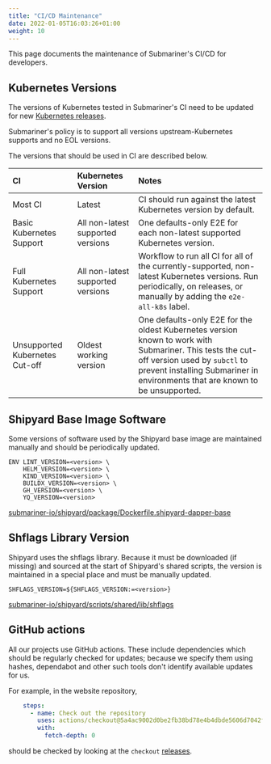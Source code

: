 ```yaml
---
title: "CI/CD Maintenance"
date: 2022-01-05T16:03:26+01:00
weight: 10
---
```


This page documents the maintenance of Submariner's CI/CD for developers.

## Kubernetes Versions

The versions of Kubernetes tested in Submariner's CI need to be updated for new [Kubernetes releases](https://kubernetes.io/releases/).

Submariner's policy is to support all versions upstream-Kubernetes supports and no EOL versions.

The versions that should be used in CI are described below.

<!-- markdownlint-disable line-length -->
CI | Kubernetes Version | Notes
:--- | :---- | :----
Most CI | Latest | CI should run against the latest Kubernetes version by default.
Basic Kubernetes Support | All non-latest supported versions | One defaults-only E2E for each non-latest supported Kubernetes version.
Full Kubernetes Support | All non-latest supported versions | Workflow to run all CI for all of the currently-supported, non-latest Kubernetes versions. Run periodically, on releases, or manually by adding the `e2e-all-k8s` label.
Unsupported Kubernetes Cut-off | Oldest working version | One defaults-only E2E for the oldest Kubernetes version known to work with Submariner. This tests the cut-off version used by `subctl` to prevent installing Submariner in environments that are known to be unsupported.
<!-- markdownlint-enable line-length -->

## Shipyard Base Image Software

Some versions of software used by the Shipyard base image are maintained manually and should be periodically updated.

```shell
ENV LINT_VERSION=<version> \
    HELM_VERSION=<version> \
    KIND_VERSION=<version> \
    BUILDX_VERSION=<version> \
    GH_VERSION=<version> \
    YQ_VERSION=<version>
```

[submariner-io/shipyard/package/Dockerfile.shipyard-dapper-base](https://github.com/submariner-io/shipyard/blob/devel/package/Dockerfile.shipyard-dapper-base)

## Shflags Library Version

Shipyard uses the shflags library. Because it must be downloaded (if missing) and sourced at the start of Shipyard's shared scripts, the
version is maintained in a special place and must be manually updated.

```shell
SHFLAGS_VERSION=${SHFLAGS_VERSION:=<version>}
```

[submariner-io/shipyard/scripts/shared/lib/shflags](https://github.com/submariner-io/shipyard/blob/devel/scripts/shared/lib/shflags)

## GitHub actions

All our projects use GitHub actions.
These include dependencies which should be regularly checked for updates;
because we specify them using hashes, dependabot and other such tools don't identify available updates for us.

For example, in the website repository,

```yaml
    steps:
      - name: Check out the repository
        uses: actions/checkout@5a4ac9002d0be2fb38bd78e4b4dbde5606d7042f
        with:
          fetch-depth: 0
```

should be checked by looking at the `checkout` [releases](https://github.com/actions/checkout/releases).
